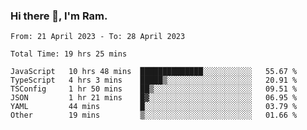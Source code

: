 ### Hi there 👋, I'm Ram.

<!--START_SECTION:waka-->

```text
From: 21 April 2023 - To: 28 April 2023

Total Time: 19 hrs 25 mins

JavaScript   10 hrs 48 mins  ██████████████░░░░░░░░░░░   55.67 %
TypeScript   4 hrs 3 mins    █████▒░░░░░░░░░░░░░░░░░░░   20.91 %
TSConfig     1 hr 50 mins    ██▒░░░░░░░░░░░░░░░░░░░░░░   09.51 %
JSON         1 hr 21 mins    █▓░░░░░░░░░░░░░░░░░░░░░░░   06.95 %
YAML         44 mins         █░░░░░░░░░░░░░░░░░░░░░░░░   03.79 %
Other        19 mins         ▒░░░░░░░░░░░░░░░░░░░░░░░░   01.66 %
```

<!--END_SECTION:waka-->

